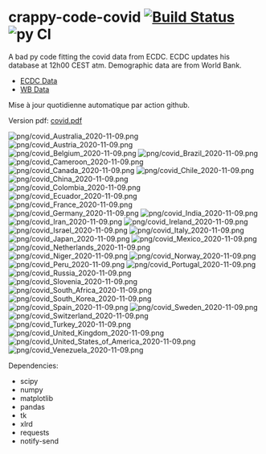 # crappy-code-covid [![Build Status](https://cloud.drone.io/api/badges/a-lemonnier/crappy-code-covid/status.svg)](https://cloud.drone.io/a-lemonnier/crappy-code-covid) ![py CI](https://github.com/a-lemonnier/crappy-code-covid/workflows/py%20CI/badge.svg)
 
A bad py code fitting the covid data from ECDC. ECDC updates his database at 12h00 CEST atm. Demographic data are from World Bank.
 
- [ECDC Data](https://www.ecdc.europa.eu/en/publications-data/download-todays-data-geographic-distribution-covid-19-cases-worldwide)
- [WB Data](https://data.worldbank.org/indicator/sp.pop.totl)
 
 
Mise à jour quotidienne automatique par action github.
 
Version pdf: [covid.pdf](https://github.com/a-lemonnier/crappy-code-covid/raw/master/covid.pdf)
 
![png/covid_Australia_2020-11-09.png](png/covid_Australia_2020-11-09.png)
![png/covid_Austria_2020-11-09.png](png/covid_Austria_2020-11-09.png)
![png/covid_Belgium_2020-11-09.png](png/covid_Belgium_2020-11-09.png)
![png/covid_Brazil_2020-11-09.png](png/covid_Brazil_2020-11-09.png)
![png/covid_Cameroon_2020-11-09.png](png/covid_Cameroon_2020-11-09.png)
![png/covid_Canada_2020-11-09.png](png/covid_Canada_2020-11-09.png)
![png/covid_Chile_2020-11-09.png](png/covid_Chile_2020-11-09.png)
![png/covid_China_2020-11-09.png](png/covid_China_2020-11-09.png)
![png/covid_Colombia_2020-11-09.png](png/covid_Colombia_2020-11-09.png)
![png/covid_Ecuador_2020-11-09.png](png/covid_Ecuador_2020-11-09.png)
![png/covid_France_2020-11-09.png](png/covid_France_2020-11-09.png)
![png/covid_Germany_2020-11-09.png](png/covid_Germany_2020-11-09.png)
![png/covid_India_2020-11-09.png](png/covid_India_2020-11-09.png)
![png/covid_Iran_2020-11-09.png](png/covid_Iran_2020-11-09.png)
![png/covid_Ireland_2020-11-09.png](png/covid_Ireland_2020-11-09.png)
![png/covid_Israel_2020-11-09.png](png/covid_Israel_2020-11-09.png)
![png/covid_Italy_2020-11-09.png](png/covid_Italy_2020-11-09.png)
![png/covid_Japan_2020-11-09.png](png/covid_Japan_2020-11-09.png)
![png/covid_Mexico_2020-11-09.png](png/covid_Mexico_2020-11-09.png)
![png/covid_Netherlands_2020-11-09.png](png/covid_Netherlands_2020-11-09.png)
![png/covid_Niger_2020-11-09.png](png/covid_Niger_2020-11-09.png)
![png/covid_Norway_2020-11-09.png](png/covid_Norway_2020-11-09.png)
![png/covid_Peru_2020-11-09.png](png/covid_Peru_2020-11-09.png)
![png/covid_Portugal_2020-11-09.png](png/covid_Portugal_2020-11-09.png)
![png/covid_Russia_2020-11-09.png](png/covid_Russia_2020-11-09.png)
![png/covid_Slovenia_2020-11-09.png](png/covid_Slovenia_2020-11-09.png)
![png/covid_South_Africa_2020-11-09.png](png/covid_South_Africa_2020-11-09.png)
![png/covid_South_Korea_2020-11-09.png](png/covid_South_Korea_2020-11-09.png)
![png/covid_Spain_2020-11-09.png](png/covid_Spain_2020-11-09.png)
![png/covid_Sweden_2020-11-09.png](png/covid_Sweden_2020-11-09.png)
![png/covid_Switzerland_2020-11-09.png](png/covid_Switzerland_2020-11-09.png)
![png/covid_Turkey_2020-11-09.png](png/covid_Turkey_2020-11-09.png)
![png/covid_United_Kingdom_2020-11-09.png](png/covid_United_Kingdom_2020-11-09.png)
![png/covid_United_States_of_America_2020-11-09.png](png/covid_United_States_of_America_2020-11-09.png)
![png/covid_Venezuela_2020-11-09.png](png/covid_Venezuela_2020-11-09.png)
 
Dependencies:
- scipy
- numpy
- matplotlib
- pandas
- tk
- xlrd
- requests
- notify-send
